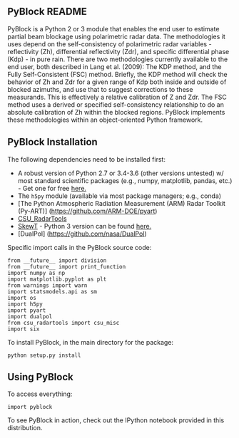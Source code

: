 PyBlock README
--------------
PyBlock is a Python 2 or 3 module that enables the end user to estimate partial beam blockage using polarimetric radar data. The methodologies it uses depend on the self-consistency of polarimetric radar variables - reflectivity (Zh), differential reflectivity (Zdr), and specific differential phase (Kdp) - in pure rain. There are two methodologies currently available to the end user, both described in Lang et al. (2009): The KDP method, and the Fully Self-Consistent (FSC) method. Briefly, the KDP method will check the behavior of Zh and Zdr for a given range of Kdp both inside and outside of blocked azimuths, and use that to suggest corrections to these measurands. This is effectively a relative calibration of Z and Zdr. The FSC method uses a derived or specified self-consistency relationship to do an absolute calibration of Zh within the blocked regions. PyBlock implements these methodologies within an object-oriented Python framework. 

PyBlock Installation
-------------------
The following dependencies need to be installed first:

- A robust version of Python 2.7 or 3.4-3.6 (other versions untested) w/ most standard scientific packages (e.g., numpy, matplotlib, pandas, etc.) - Get one for free [here.](https://store.continuum.io/cshop/anaconda/)
- The `h5py` module (available via most package managers; e.g., conda)
- [The Python Atmospheric Radiation Measurement (ARM) Radar Toolkit (Py-ART)] (https://github.com/ARM-DOE/pyart)
- [CSU_RadarTools](https://github.com/CSU-Radarmet/CSU_RadarTools)
- [SkewT](https://pypi.python.org/pypi/SkewT) - Python 3 version can be found [here.](https://github.com/tjlang/SkewT)
- [DualPol] (https://github.com/nasa/DualPol)

Specific import calls in the PyBlock source code:

```
from __future__ import division
from __future__ import print_function
import numpy as np
import matplotlib.pyplot as plt
from warnings import warn
import statsmodels.api as sm
import os
import h5py
import pyart
import dualpol
from csu_radartools import csu_misc
import six
```

To install PyBlock, in the main directory for the package:

```
python setup.py install
```

Using PyBlock
-------------
To access everything:
```
import pyblock
```

To see PyBlock in action, check out the IPython notebook provided in this distribution.
